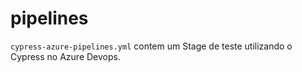 # pipelines

`cypress-azure-pipelines.yml` contem um Stage de teste  utilizando o Cypress no Azure Devops.
